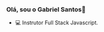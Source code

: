 ### Olá, sou o Gabriel Santos👋

<!--
**devsantosgabriel/devsantosgabriel** is a ✨ _special_ ✨ repository because its `README.md` (this file) appears on your GitHub profile.

Here are some ideas to get you started: -->

- 💻 Instrutor Full Stack Javascript. 
